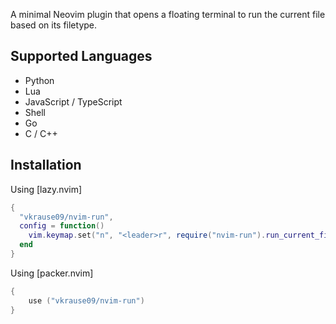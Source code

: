 A minimal Neovim plugin that opens a floating terminal to run the current file based on its filetype.

## Supported Languages

- Python
- Lua
- JavaScript / TypeScript
- Shell
- Go
- C / C++

## Installation

Using [lazy.nvim]

```lua
{
  "vkrause09/nvim-run",
  config = function()
    vim.keymap.set("n", "<leader>r", require("nvim-run").run_current_file, { desc = "Run file in floating terminal" })
  end
}
```

Using [packer.nvim]

```lua
{
    use ("vkrause09/nvim-run")
}
